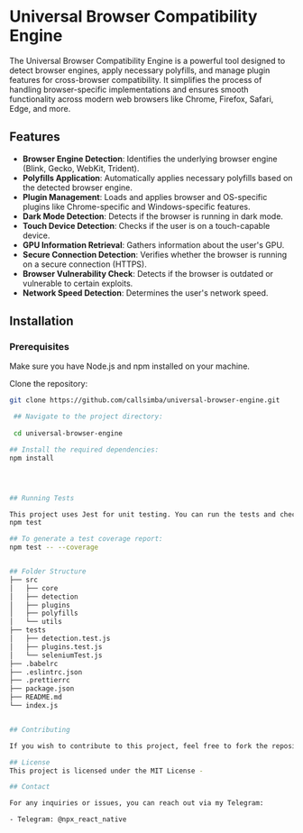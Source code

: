# Universal Browser Compatibility Engine

The Universal Browser Compatibility Engine is a powerful tool designed to detect browser engines, apply necessary polyfills, and manage plugin features for cross-browser compatibility. It simplifies the process of handling browser-specific implementations and ensures smooth functionality across modern web browsers like Chrome, Firefox, Safari, Edge, and more.

## Features

- **Browser Engine Detection**: Identifies the underlying browser engine (Blink, Gecko, WebKit, Trident).
- **Polyfills Application**: Automatically applies necessary polyfills based on the detected browser engine.
- **Plugin Management**: Loads and applies browser and OS-specific plugins like Chrome-specific and Windows-specific features.
- **Dark Mode Detection**: Detects if the browser is running in dark mode.
- **Touch Device Detection**: Checks if the user is on a touch-capable device.
- **GPU Information Retrieval**: Gathers information about the user's GPU.
- **Secure Connection Detection**: Verifies whether the browser is running on a secure connection (HTTPS).
- **Browser Vulnerability Check**: Detects if the browser is outdated or vulnerable to certain exploits.
- **Network Speed Detection**: Determines the user's network speed.

## Installation

### Prerequisites

Make sure you have Node.js and npm installed on your machine.

Clone the repository:
```bash
git clone https://github.com/callsimba/universal-browser-engine.git

 ## Navigate to the project directory:
 
 cd universal-browser-engine

## Install the required dependencies:
npm install




## Running Tests

This project uses Jest for unit testing. You can run the tests and check coverage using:
npm test

## To generate a test coverage report:
npm test -- --coverage 


## Folder Structure
├── src
│   ├── core
│   ├── detection
│   ├── plugins
│   ├── polyfills
│   └── utils
├── tests
│   ├── detection.test.js
│   ├── plugins.test.js
│   └── seleniumTest.js
├── .babelrc
├── .eslintrc.json
├── .prettierrc
├── package.json
├── README.md
└── index.js


## Contributing

If you wish to contribute to this project, feel free to fork the repository and submit a pull request. Ensure that your contributions are well-documented and include appropriate tests where necessary.

## License
This project is licensed under the MIT License -

## Contact

For any inquiries or issues, you can reach out via my Telegram:

- Telegram: @npx_react_native  
